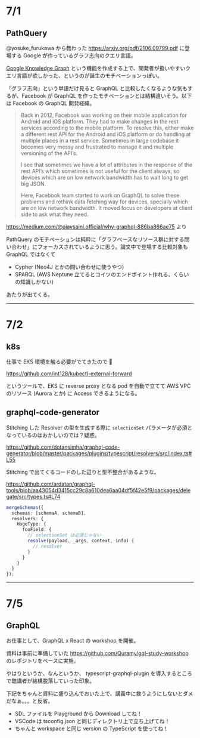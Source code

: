 # 7/1

## PathQuery

@yosuke_furukawa から教わった https://arxiv.org/pdf/2106.09799.pdf に登場する Google が作っているグラフ志向のクエリ言語。

[Google Knowledge Graph](https://developers.google.com/knowledge-graph) という機能を作成する上で、開発者が扱いやすいクエリ言語が欲しかった、というのが誕生のモチベーションっぽい。

「グラフ志向」という単語だけ見ると GraphQL と比較したくなるような気もするが、Facebook が GraphQL を作ったモチベーションとは結構違いそう。以下は Facebook の GraphQL 開発経緯。

> Back in 2012, Facebook was working on their mobile application for Android and iOS platform. They had to make changes in the rest services according to the mobile platform. To resolve this, either make a different rest API for the Android and iOS platform or do handling at multiple places in a rest service. Sometimes in large codebase it becomes very messy and frustrated to manage it and multiple versioning of the API’s.
>
> I see that sometimes we have a lot of attributes in the response of the rest API’s which sometimes is not useful for the client always, so devices which are on low network bandwidth has to wait long to get big JSON.
>
> Here, Facebook team started to work on GraphQL to solve these problems and rethink data fetching way for devices, specially which are on low network bandwidth. It moved focus on developers at client side to ask what they need.

https://medium.com/@ajaysaini.official/why-graphql-886ba866ae75 より

PathQuery のモチベーションは純粋に「グラフベースなリソース群に対する問い合わせ」にフォーカスされているように思う。論文中で登場する比較対象も GraphQL ではなくて

- Cypher (Neo4J とかの問い合わせに使うやつ)
- SPARQL (AWS Neptune 立てるとコイツのエンドポイント作れる、くらいの知識しかない)

あたりが出てくる。

---

# 7/2

## k8s

仕事で EKS 環境を触る必要がでてきたので :memo:

https://github.com/int128/kubectl-external-forward

というツールで、EKS に reverse proxy となる pod を自動で立てて AWS VPC のリソース (Aurora とか) に Access できるようになる。

## graphql-code-generator

Stitching した Resolver の型を生成する際に `selectionSet` パラメータが必須となっているのはおかしいのでは？疑惑。

https://github.com/dotansimha/graphql-code-generator/blob/master/packages/plugins/typescript/resolvers/src/index.ts#L55

Stitching で出てくるコードのした辺りと型不整合があるような。

https://github.com/ardatan/graphql-tools/blob/aa43054d3415cc29c8a610dea6aa04df5f42e5f9/packages/delegate/src/types.ts#L74

```ts
mergeSchemas({
  schemas: [schemaA, schemaB],
  resolvers: {
    HogeType: {
      fooField: {
        // selectionSet は必須じゃない
        resolve(payload, _args, context, info) {
          // resolver
        }
      }
    }
  }
});
```

---

# 7/5

## GraphQL

お仕事として、GraphQL x React の workshop を開催。

資料は事前に準備していた https://github.com/Quramy/gql-study-workshop のレポジトリをベースに実施。

やはりというか、なんというか、 typescript-graphql-plugin を導入するところで聴講者が結構脱落していった印象。

下記をちゃんと資料に盛り込んでおいた上で、講義中に救うようにしないとダメだなぁ。。。と反省。

- SDL ファイルを Playground から Download してね！
- VSCode は tsconfig.json と同じディレクトリ上で立ち上げてね！
- ちゃんと workspace と同じ version の TypeScript を使ってね！
